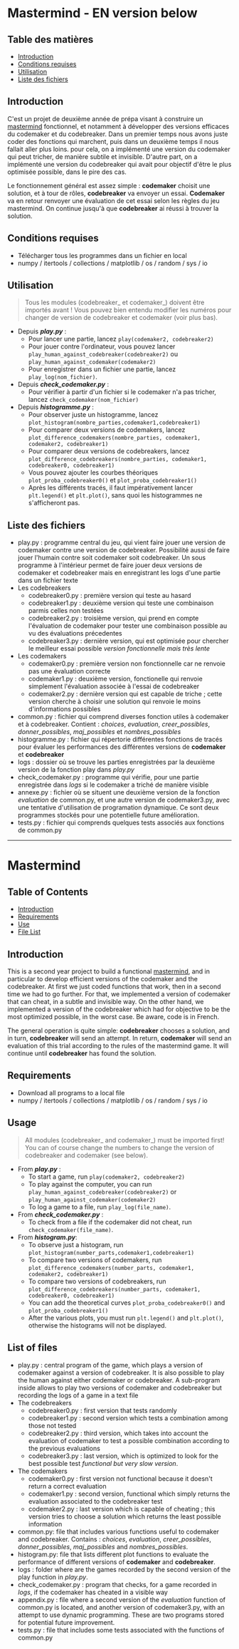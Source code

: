 # Mastermind - EN version below

## Table des matières
* [Introduction](#Introduction)
* [Conditions requises](#conditions-requises)
* [Utilisation](#Utilisation)
* [Liste des fichiers](#Liste-des-fichiers)

## Introduction
C'est un projet de deuxième année de prépa visant à construire un [mastermind](https://fr.wikipedia.org/wiki/Mastermind) fonctionnel, et notamment à développer des versions efficaces du codemaker et du codebreaker.
Dans un premier temps nous avons juste coder des fonctions qui marchent, puis dans un deuxième temps il nous fallait aller plus loins. pour cela, on a implémenté une version du codemaker qui peut tricher, de manière subtile et invisible. D'autre part, on a implémenté une version du codebreaker qui avait pour objectif d'être le plus optimisée possible, dans le pire des cas.

Le fonctionnement général est assez simple : **codemaker** choisit une solution, et à tour de rôles, **codebreaker** va envoyer un essai. **Codemaker** va en retour renvoyer une évaluation de cet essai selon les règles du jeu mastermind.
On continue jusqu'à que **codebreaker** ai réussi à trouver la solution.

## Conditions requises
+ Télécharger tous les programmes dans un fichier en local
+ numpy / itertools / collections / matplotlib / os / random / sys / io

## Utilisation
> Tous les modules (codebreaker_ et codemaker_) doivent être importés avant !
> Vous pouvez bien entendu modifier les numéros pour changer de version de codebreaker et codemaker (voir plus bas).
- Depuis ***play.py*** : 
    - Pour lancer une partie, lancez `play(codemaker2, codebreaker2)`
    - Pour jouer contre l'ordinateur, vous pouvez lancer `play_human_against_codebreaker(codebreaker2)` ou `play_human_against_codemaker(codemaker2)`
    - Pour enregistrer dans un fichier une partie, lancez `play_log(nom_fichier)`.
- Depuis ***check_codemaker.py*** :
    - Pour vérifier à partir d'un fichier si le codemaker n'a pas tricher, lancez `check_codemaker(nom_fichier)`
- Depuis ***histogramme.py*** :
    - Pour observer juste un histogramme, lancez `plot_histogram(nombre_parties,codemaker1,codebreaker1)`
    - Pour comparer deux versions de codemakers, lancez `plot_difference_codemakers(nombre_parties, codemaker1, codemaker2, codebreaker1)`
    - Pour comparer deux versions de codebreakers, lancez `plot_difference_codebreakers(nombre_parties, codemaker1, codebreaker0, codebreaker1)`
    - Vous pouvez ajouter les courbes théoriques `plot_proba_codebreaker0()` et `plot_proba_codebreaker1()`
    - Après les différents tracés, il faut impérativement lancer `plt.legend()` et `plt.plot()`, sans quoi les histogrammes ne s'afficheront pas.


## Liste des fichiers
- play.py : programme central du jeu, qui vient faire jouer une version de codemaker contre une version de codebreaker. Possibilité aussi de faire jouer l'humain contre soit codemaker soit codebreaker. Un sous programme à l'intérieur permet de faire jouer deux versions de codemaker et codebreaker mais en enregistrant les logs d'une partie dans un fichier texte 
- Les codebreakers 
    - codebreaker0.py : première version qui teste au hasard
    - codebreaker1.py : deuxième version qui teste une combinaison parmis celles non testées
    - codebreaker2.py : troisième version, qui prend en compte l'évaluation de codemaker pour tester une combinaison possible au vu des évaluations précedentes
    - codebreaker3.py : dernière version, qui est optimisée pour chercher le meilleur essai possible *version fonctionnelle mais très lente*
- Les codemakers
    - codemaker0.py : première version non fonctionnelle car ne renvoie pas une évaluation correcte
    - codemaker1.py : deuxième version, fonctionelle qui renvoie simplement l'évaluation associée à l'essai de codebreaker
    - codemaker2.py : dernière version qui est capable de triche ; cette version cherche à choisir une solution qui renvoie le moins d'informations possibles
- common.py : fichier qui comprend diverses fonction utiles à codemaker et à codebreaker. Contient : *choices*, *evaluation*, *creer_possibles*, *donner_possibles*, *maj_possibles* et *nombres_possibles*
- histogramme.py : fichier qui répertorie différentes fonctions de tracés pour évaluer les performances des différentes versions de **codemaker** et **codebreaker**
- logs : dossier où se trouve les parties enregistrées par la deuxième version de la fonction play dans *play.py*
- check_codemaker.py : programme qui vérifie, pour une partie enregistrée dans *logs* si le codemaker a triché de manière visible
- annexe.py : fichier où se situent une deuxième version de la fonction *evaluation* de common.py, et une autre version de codemaker3.py, avec une tentative d'utilisation de programation dynamique. Ce sont deux programmes stockés pour une potentielle future amélioration.
- tests.py : fichier qui comprends quelques tests associés aux fonctions de common.py

---

# Mastermind 

## Table of Contents
* [Introduction](#Introduction)
* [Requirements](#Requirements)
* [Use](#Use)
* [File List](#File-List)

## Introduction
This is a second year project to build a functional [mastermind](https://fr.wikipedia.org/wiki/Mastermind), and in particular to develop efficient versions of the codemaker and the codebreaker.
At first we just coded functions that work, then in a second time we had to go further. For that, we implemented a version of codemaker that can cheat, in a subtle and invisible way. On the other hand, we implemented a version of the codebreaker which had for objective to be the most optimized possible, in the worst case. Be aware, code is in French.

The general operation is quite simple: **codebreaker** chooses a solution, and in turn, **codebreaker** will send an attempt. In return, **codemaker** will send an evaluation of this trial according to the rules of the mastermind game.
It will continue until **codebreaker** has found the solution.

## Requirements
+ Download all programs to a local file
+ numpy / itertools / collections / matplotlib / os / random / sys / io

## Usage
> All modules (codebreaker_ and codemaker_) must be imported first!
> You can of course change the numbers to change the version of codebreaker and codemaker (see below).
- From ***play.py*** : 
    - To start a game, run `play(codemaker2, codebreaker2)`
    - To play against the computer, you can run `play_human_against_codebreaker(codebreaker2)` or `play_human_against_codemaker(codemaker2)`
    - To log a game to a file, run `play_log(file_name)`.
- From ***check_codemaker.py*** :
    - To check from a file if the codemaker did not cheat, run `check_codemaker(file_name)`.
- From ***histogram.py***:
    - To observe just a histogram, run `plot_histogram(number_parts,codemaker1,codebreaker1)`
    - To compare two versions of codemakers, run `plot_difference_codemakers(number_parts, codemaker1, codemaker2, codebreaker1)`
    - To compare two versions of codebreakers, run `plot_difference_codebreakers(number_parts, codemaker1, codebreaker0, codebreaker1)`
    - You can add the theoretical curves `plot_proba_codebreaker0()` and `plot_proba_codebreaker1()`
    - After the various plots, you must run `plt.legend()` and `plt.plot()`, otherwise the histograms will not be displayed.

## List of files
- play.py : central program of the game, which plays a version of codemaker against a version of codebreaker. It is also possible to play the human against either codemaker or codebreaker. A sub-program inside allows to play two versions of codemaker and codebreaker but recording the logs of a game in a text file 
- The codebreakers 
    - codebreaker0.py : first version that tests randomly
    - codebreaker1.py : second version which tests a combination among those not tested
    - codebreaker2.py : third version, which takes into account the evaluation of codemaker to test a possible combination according to the previous evaluations
    - codebreaker3.py : last version, which is optimized to look for the best possible test *functional but very slow version*.
- The codemakers
    - codemaker0.py : first version not functional because it doesn't return a correct evaluation
    - codemaker1.py : second version, functional which simply returns the evaluation associated to the codebreaker test
    - codemaker2.py : last version which is capable of cheating ; this version tries to choose a solution which returns the least possible information
- common.py: file that includes various functions useful to codemaker and codebreaker. Contains : *choices*, *evaluation*, *creer_possibles*, *donner_possibles*, *maj_possibles* and *nombres_possibles*.
- histogram.py: file that lists different plot functions to evaluate the performance of different versions of **codemaker** and **codebreaker**.
- logs : folder where are the games recorded by the second version of the play function in *play.py*.
- check_codemaker.py : program that checks, for a game recorded in *logs*, if the codemaker has cheated in a visible way
- appendix.py : file where a second version of the *evaluation* function of common.py is located, and another version of codemaker3.py, with an attempt to use dynamic programming. These are two programs stored for potential future improvement.
- tests.py : file that includes some tests associated with the functions of common.py
